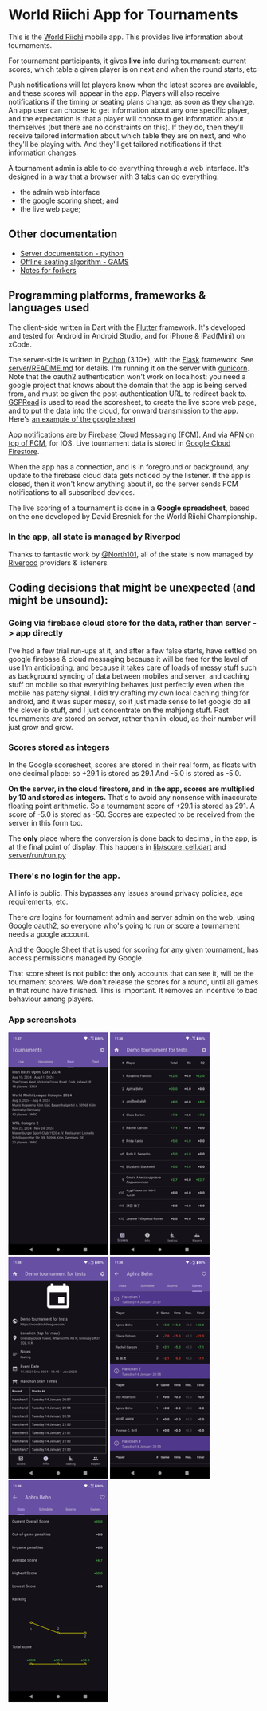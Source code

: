 # World Riichi App for Tournaments

This is the [World Riichi](https://worldriichileague.com/app) mobile app.
This provides live information about tournaments.

For tournament participants, it gives **live** info during tournament: current scores,
which table a given player is on next and when the round starts, etc

Push notifications will let players know when the latest scores are available, and these scores will
appear in the app. Players will also receive notifications if the timing or seating plans
change, as soon as they change. An app user can choose to get information about any one
specific player, and the expectation is that a player will choose to get information about
themselves (but there are no constraints on this). If they do, then they'll receive tailored
information about which table they are on next, and who they'll be playing with.
And they'll get tailored notifications if that information changes.

A tournament admin is able to do everything through a web interface.
It's designed in a way that a browser with 3 tabs can do everything:

- the admin web interface
- the google scoring sheet; and
- the live web page;

## Other documentation

- [Server documentation - python](server/README.md)
- [Offline seating algorithm - GAMS](server/seating/README.md)
- [Notes for forkers](FORKING.md)

## Programming platforms, frameworks & languages used

The client-side written in Dart with the [Flutter](https://flutter.dev/) framework. It's developed and
tested for Android in Android Studio, and for iPhone & iPad(Mini) on xCode.

The server-side is written in [Python](https://www.python.org/) (3.10+), with the [Flask](https://flask.palletsprojects.com/) framework. See [server/README.md](server/README.md) for details.
I'm running it
on the server with [gunicorn](https://gunicorn.org/). Note that the oauth2 authentication won't work on localhost: you need
a google project that knows about the domain that the app is being served from, and must be given
the post-authentication URL to redirect back to.  [GSPRead](https://docs.gspread.org/) is used to read the
scoresheet, to create the live score web page, and to put the data into the
cloud, for onward transmission to the app. Here's [an example of the google sheet](https://docs.google.com/spreadsheets/d/19_uz6PkLUrkBw3HjYYNqnHqjiDZCz4DmNf56fXU9pyo/)

App notifications are by [Firebase Cloud Messaging](https://firebase.google.com/docs/cloud-messaging) (FCM).
And via [APN on top of FCM](https://firebase.google.com/docs/cloud-messaging/ios/client), for IOS.
Live tournament data is stored in [Google Cloud Firestore](https://cloud.google.com/firestore).

When the app has a connection, and is in foreground or background, any update to
the firebase cloud data gets noticed by the listener.
If the app is closed, then it won't know anything about it, so the server sends FCM notifications
to all subscribed devices.

The live scoring of a tournament is done in a **Google spreadsheet**,
based on the one developed by David Bresnick for the World Riichi Championship.

### In the app, all state is managed by Riverpod

Thanks to fantastic work by [@North101](https://github.com/North101),
all of the state is now managed by [Riverpod](https://riverpod.dev/) providers & listeners


## Coding decisions that might be unexpected (and might be unsound):

### Going via firebase cloud store for the data, rather than server -> app directly

I've had a few trial run-ups at it, and after a few false starts, have settled on
google firebase & cloud messaging because it will be free for the level of use I'm anticipating,
and because it takes care of loads of messy stuff such as background syncing of
data between mobiles and server, and caching stuff on mobile so that everything
behaves just perfectly even when the mobile has patchy signal. I did try crafting my own
local caching thing for android, and it was super messy, so it just made sense to let google
do all the clever io stuff, and I just concentrate on the mahjong stuff. Past tournaments *are*
stored on server, rather than in-cloud, as their number will just grow and grow.

### Scores stored as integers

In the Google scoresheet, scores are stored in their real form, as floats with one decimal place:
so +29.1 is stored as 29.1 And -5.0 is stored as -5.0.

**On the server, in the cloud firestore, and in the app, scores are multiplied by 10 and stored as
 integers.** That's to avoid any nonsense with inaccurate floating point arithmetic.
So a tournament score of +29.1 is stored as 291. A score of -5.0 is stored as -50.
Scores are expected to be received from the server in this form too.

The **only** place
where the conversion is done back to decimal, in the app, is at the final point of display. This
happens in [lib/score_cell.dart](lib/score_cell.dart#L12) and [server/run/run.py](server/run/run.py#L28)

### There's no login for the app.

All info is public. This bypasses any issues around privacy policies, age requirements, etc.

There *are* logins for tournament admin and server admin on the web,
using Google oauth2, so everyone who's going to run or score a tournament needs a google account.

And the Google Sheet that is used for scoring for any given tournament,
has access permissions managed by Google.

That score sheet is not public: the only accounts that can see it,
will be the tournament scorers. We don't release the scores for a round, until
all games in that round have finished. This is important. It removes an incentive
to bad behaviour among players.


### App screenshots
<p float="left">
<img src='pix/tlist.png?raw=true' width=200>
<img src='pix/ranking.png?raw=true' width=200>
<img src='pix/info.png?raw=true' width=200>
<img src='pix/playerscores.png?raw=true' width=200>
<img src='pix/playercharts.png?raw=true' width=200>
</p>
